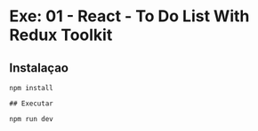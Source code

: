 # Exe: 01 - React - To Do List With Redux Toolkit

## Instalaçao
```
npm install 

## Executar

npm run dev
